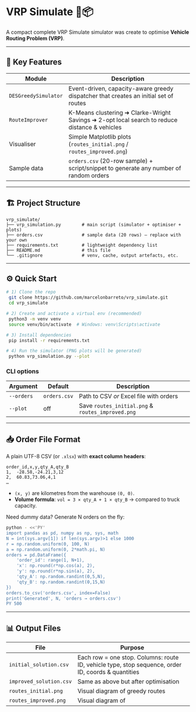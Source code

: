 # VRP Simulate 🚚📦

A compact complete VRP Simulate simulator was create to optimise **Vehicle Routing Problem (VRP)**.

---

## 📑 Key Features

| Module               | Description                                                                                   |
| -------------------- | --------------------------------------------------------------------------------------------- |
| `DESGreedySimulator` | Event-driven, capacity-aware greedy dispatcher that creates an initial set of routes          |
| `RouteImprover`      | K-Means clustering ➜ Clarke-Wright Savings ➜ 2-opt local search to reduce distance & vehicles |
| Visualiser           | Simple Matplotlib plots (`routes_initial.png` / `routes_improved.png`)                        |
| Sample data          | `orders.csv` (20-row sample) + script/snippet to generate any number of random orders         |

---

## 🏗️ Project Structure

```
vrp_simulate/
├── vrp_simulation.py        # main script (simulator + optimiser + plots)
├── orders.csv               # sample data (20 rows) – replace with your own
├── requirements.txt         # lightweight dependency list
├── README.md                # this file
└── .gitignore               # venv, cache, output artefacts, etc.
```

---

## ⚙️ Quick Start

```bash
# 1) Clone the repo
 git clone https://github.com/marcelonbarreto/vrp_simulate.git
 cd vrp_simulate

# 2) Create and activate a virtual env (recommended)
 python3 -m venv venv
 source venv/bin/activate  # Windows: venv\Scripts\activate

# 3) Install dependencies
 pip install -r requirements.txt

# 4) Run the simulator (PNG plots will be generated)
 python vrp_simulation.py --plot
```

### CLI options

| Argument   | Default      | Description                                       |
| ---------- | ------------ | ------------------------------------------------- |
| `--orders` | `orders.csv` | Path to CSV *or* Excel file with orders           |
| `--plot`   | off          | Save `routes_initial.png` & `routes_improved.png` |

---

## 📥 Order File Format

A plain UTF-8 CSV (or `.xlsx`) with **exact column headers**:

```text
order_id,x,y,qty_A,qty_B
1,  -28.58,-24.21,3,12
2,  60.83,73.06,4,1
…
```

* `(x, y)` are kilometres from the warehouse `(0, 0)`.
* **Volume formula**: `vol = 3 × qty_A + 1 × qty_B` → compared to truck capacity.

Need dummy data?  Generate N orders on the fly:

```bash
python - <<'PY'
import pandas as pd, numpy as np, sys, math
N = int(sys.argv[1]) if len(sys.argv)>1 else 1000
r = np.random.uniform(0, 100, N)
a = np.random.uniform(0, 2*math.pi, N)
orders = pd.DataFrame({
    'order_id': range(1, N+1),
    'x': np.round(r*np.cos(a), 2),
    'y': np.round(r*np.sin(a), 2),
    'qty_A': np.random.randint(0,5,N),
    'qty_B': np.random.randint(0,15,N)
})
orders.to_csv('orders.csv', index=False)
print('Generated', N, 'orders → orders.csv')
PY 500
```

---

## 📊 Output Files

| File                    | Purpose                                                                                            |
| ----------------------- | -------------------------------------------------------------------------------------------------- |
| `initial_solution.csv`  | Each row = one stop. Columns: route ID, vehicle type, stop sequence, order ID, coords & quantities |
| `improved_solution.csv` | Same as above but after optimisation                                                               |
| `routes_initial.png`    | Visual diagram of greedy routes                                                                    |
| `routes_improved.png`   | Visual diagram of                                                                                  |
